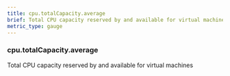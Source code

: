 ```yaml
---
title: cpu.totalCapacity.average
brief: Total CPU capacity reserved by and available for virtual machines
metric_type: gauge
---
```

### cpu.totalCapacity.average

Total CPU capacity reserved by and available for virtual machines